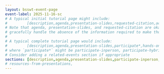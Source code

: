 ```yaml
---
layout: bsswt-event-page
event-label: 2025-11-16-sc
# A typical initial tutorial page might include:
#         [description,agenda,presentation-slides,requested-citation,acknowledgments-ecp]
# Note that agenda, presentation-slides, and requested-citation are okay here because they
# gracefully handle the absence of the information required to make those sections "event-ready".
#
# A typical complete tutorial page would include: 
#         [description,agenda,presentation-slides,participate*,hands-on-exercises,stay-in-touch,resources-from-presentations,requested-citation,acknowledgments-ecp]
# where `participate*` might be participate-inperson, participate-hybrid, or participate-online, as appropriate.  A custom local `section-participate.md` file will also work.
# Consider adding a related-events section if appropriate
sections: [description,agenda,presentation-slides,participate-inperson,related-events,stay-in-touch-no-ho,requested-citation,acknowledgments-cass-ngsst-scidac-ecp]
# resources-from-presentations,
---
```

